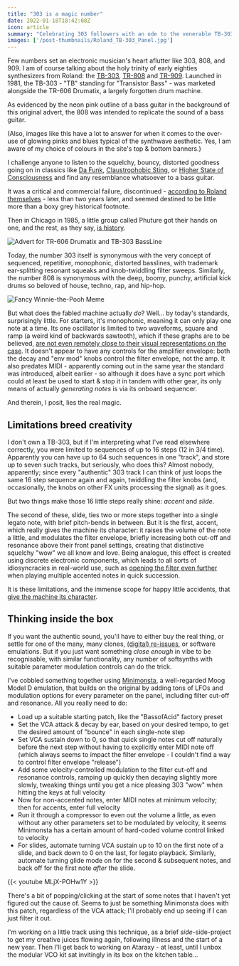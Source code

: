 ```yaml
---
title: "303 is a magic number"
date: 2022-01-18T18:42:08Z
icon: article
summary: "Celebrating 303 followers with an ode to the venerable TB-303."
images: ['/post-thumbnails/Roland_TB-303_Panel.jpg']
---
```

Few numbers set an electronic musician's heart aflutter like 303, 808, and 909.
I am of course talking about the holy trinity of early eighties synthesizers
from Roland: the [TB-303](https://en.wikipedia.org/wiki/Roland_TB-303),
[TR-808](https://en.wikipedia.org/wiki/Roland_TR-808) and
[TR-909](https://en.wikipedia.org/wiki/Roland_TR-909). Launched in 1981, the
TB-303 - "TB" standing for "Transistor Bass" - was marketed alongside the
TR-606 Drumatix, a largely forgotten drum machine.

As evidenced by the neon pink outline of a bass guitar in the background of
this original advert, the 808 was intended to replicate the sound of a bass
guitar.

(Also, images like this have a lot to answer for when it comes to the over-use
of glowing pinks and blues typical of the synthwave aesthetic. Yes, I am aware
of my choice of colours in the site's top & bottom banners.)

I challenge anyone to listen to the squelchy, bouncy, distorted goodness going
on in classics like [Da Funk](https://youtu.be/mmi60Bd4jSs),
[Claustrophobic Sting](https://youtu.be/2o63GK1VOBE), or
[Higher State of Consciousness](https://youtu.be/d3hAnAnJwyU) and find any
resemblance whatsoever to a bass guitar.

It was a critical and commercial failure, discontinued -
[according to Roland themselves](https://www.roland.com/uk/promos/303day/) -
less than two years later, and seemed destined to be little more than a boxy
grey historical footnote.

Then in Chicago in 1985, a little group called Phuture got their hands on one,
and the rest, as they say, [is history](https://youtu.be/PJJ5FxpVGUY).

![Advert for TR-606 Drumatix and TB-303 BassLine](/article-images/808-606-ad.jpg)

Today, the number 303 itself is synonymous with the very concept of sequenced,
repetitive, monophonic, distorted basslines, with trademark ear-splitting
resonant squeaks and knob-twiddling filter sweeps. Similarly, the number 808
is synonymous with the deep, boomy, punchy, artificial kick drums so beloved
of house, techno, rap, and hip-hop.

![Fancy Winnie-the-Pooh Meme](/article-images/pooh-303.jpg)

But what does the fabled machine actually _do_? Well... by today's standards,
surprisingly little. For starters, it's monophonic, meaning it can only play
one note at a time. Its one oscillator is limited to two waveforms, square and
ramp (a weird kind of backwards sawtooth), which if these graphs are to be
believed,
[are not even remotely close to their visual representations on the case](https://tinyloops.com/tb303/sound_vco.html).
It doesn't appear to have any controls for the amplifier envelope: both the
decay and "env mod" knobs control the filter envelope, not the amp.
It also predates MIDI - apparently coming out in the same year the standard was
introduced, albeit earlier - so although it does have a sync port which could
at least be used to start & stop it in tandem with other gear, its only means
of actually _generating notes_ is via its onboard sequencer.

And therein, I posit, lies the real magic.

## Limitations breed creativity

I don't own a TB-303, but if I'm interpreting what I've read elsewhere
correctly, you were limited to sequences of up to 16 steps (12 in 3/4 time).
Apparently you can have up to 64 such sequences in one "track", and store up
to seven such tracks, but seriously, who does this? Almost nobody, apparently;
since every "authentic" 303 track I can think of just loops the same 16 step
sequence again and again, twiddling the filter knobs (and, occasionally, the
knobs on other FX units processing the signal) as it goes.

But two things make those 16 little steps really shine: _accent_ and _slide_.

The second of these, slide, ties two or more steps together into a single
legato note, with brief pitch-bends in between. But it is the first, accent,
which really gives the machine its character: it raises the volume of the note
a little, and modulates the filter envelope, briefly increasing both cut-off
and resonance above their front panel settings, creating that distinctive
squelchy "wow" we all know and love. Being analogue, this effect is created
using discrete electronic components, which leads to all sorts of
idiosyncracies in real-world use, such as
[opening the filter even further](https://www.firstpr.com.au/rwi/dfish/303-unique.html)
when playing multiple accented notes in quick succession.

It is these limitations, and the immense scope for happy little accidents, that
[give the machine its character](https://youtu.be/rt71d5LIV5M).

## Thinking inside the box

If you want the authentic sound, you'll have to either buy the real thing,
or settle for one of the many, many clones,
[(digital) re-issues](https://youtu.be/waftFv9fB34), or software emulations.
But if you just want something _close enough_ in vibe to be recognisable, with
similar functionality, any number of softsynths with suitable parameter
modulation controls can do the trick.

I've cobbled something together using
[Minimonsta](https://www.gforcesoftware.com/products/minimonsta/), a
well-regarded Moog Model D emulation, that builds on the original by adding
tons of LFOs and modulation options for every parameter on the panel, including
filter cut-off and resonance. All you really need to do:

* Load up a suitable starting patch, like the "BassofAcid" factory preset
* Set the VCA attack & decay by ear, based on your desired tempo, to get the
  desired amount of "bounce" in each single-note step
* Set VCA sustain down to 0, so that quick single notes cut off naturally
  before the next step without having to explicitly enter MIDI note off
  (which always seems to impact the filter envelope - I couldn't find a way
  to control filter envelope "release")
* Add some velocity-controlled modulation to the filter cut-off and resonance
  controls, ramping up quickly then decaying slightly more slowly, tweaking
  things until you get a nice pleasing 303 "wow" when hitting the keys at
  full velocity
* Now for non-accented notes, enter MIDI notes at minimum velocity; then for
  accents, enter full velocity
* Run it through a compressor to even out the volume a little, as even without
  any other parameters set to be modulated by velocity, it seems Minimonsta has
  a certain amount of hard-coded volume control linked to velocity
* For slides, automate turning VCA sustain up to 10 on the first note of a
  slide, and back down to 0 on the last, for legato playback. Similarly,
  automate turning glide mode on for the second & subsequent notes, and back
  off for the first note _after_ the slide.

{{< youtube MLjX-POHw1Y >}}

There's a bit of popping/clicking at the start of some notes that I haven't yet
figured out the cause of. Seems to just be something Minimonsta does with this
patch, regardless of the VCA attack; I'll probably end up seeing if I can just
filter it out.

I'm working on a little track using this technique, as a brief
_side_-side-project to get my creative juices flowing again, following illness
and the start of a new year. Then I'll get back to working on Ataraxy - at
least, until I unbox the modular VCO kit sat invitingly in its box on the
kitchen table...
